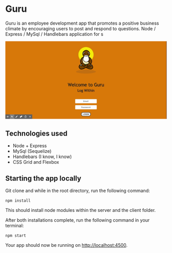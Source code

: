 # Guru

Guru is an employee development app that promotes a positive business climate by encouraging users to post and respond to questions.
Node / Express / MySql / Handlebars application for s

![](guru.gif)

## Technologies used

- Node + Express
- MySql (Sequelize)
- Handlebars (I know, I know)
- CSS Grid and Flexbox

## Starting the app locally

Git clone and while in the root directory, run the following command:

```
npm install
```

This should install node modules within the server and the client folder.

After both installations complete, run the following command in your terminal:

```
npm start
```

Your app should now be running on <http://localhost:4500>.
